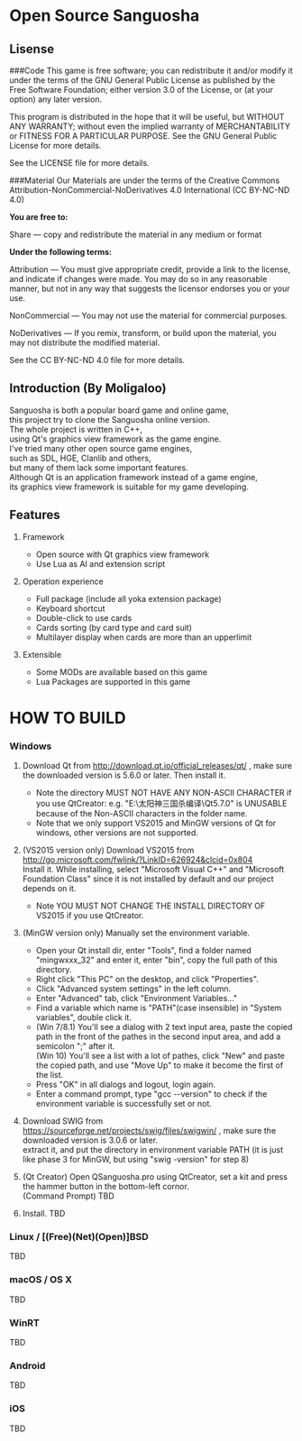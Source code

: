 Open Source Sanguosha
==========

Lisense
------------
###Code
This game is free software; you can redistribute it and/or
modify it under the terms of the GNU General Public License
as published by the Free Software Foundation; either version 3.0
of the License, or (at your option) any later version.

This program is distributed in the hope that it will be useful,
but WITHOUT ANY WARRANTY; without even the implied warranty of
MERCHANTABILITY or FITNESS FOR A PARTICULAR PURPOSE.  See the GNU
General Public License for more details.

See the LICENSE file for more details.

###Material
Our Materials are under the terms of the Creative Commons
Attribution-NonCommercial-NoDerivatives 4.0 International (CC
BY-NC-ND 4.0)

**You are free to:**

Share — copy and redistribute the material in any medium or format

**Under the following terms:**

Attribution — You must give appropriate credit, provide a link to
the license, and indicate if changes were made. You may do so in
any reasonable manner, but not in any way that suggests the licensor
endorses you or your use.

NonCommercial — You may not use the material for commercial purposes.

NoDerivatives — If you remix, transform, or build upon the material,
you may not distribute the modified material.

See the CC BY-NC-ND 4.0 file for more details.

Introduction (By Moligaloo)
----------

Sanguosha is both a popular board game and online game,  
this project try to clone the Sanguosha online version.  
The whole project is written in C++,  
using Qt's graphics view framework as the game engine.  
I've tried many other open source game engines,  
such as SDL, HGE, Clanlib and others,  
but many of them lack some important features.  
Although Qt is an application framework instead of a game engine,  
its graphics view framework is suitable for my game developing.

Features
----------

1. Framework
    * Open source with Qt graphics view framework
    * Use Lua as AI and extension script

2. Operation experience
    * Full package (include all yoka extension package)
    * Keyboard shortcut
    * Double-click to use cards
    * Cards sorting (by card type and card suit)
    * Multilayer display when cards are more than an upperlimit

3. Extensible
    * Some MODs are available based on this game
    * Lua Packages are supported in this game

HOW TO BUILD
=========

### Windows

1. Download Qt from http://download.qt.io/official_releases/qt/ , make sure the downloaded version is 5.6.0 or later. Then install it.   
    * Note the directory MUST NOT HAVE ANY NON-ASCII CHARACTER if you use QtCreator: e.g. "E:\太阳神三国杀编译\Qt5.7.0" is UNUSABLE because of the Non-ASCII characters in the folder name.  
    * Note that we only support VS2015 and MinGW versions of Qt for windows, other versions are not supported.


2. (VS2015 version only) Download VS2015 from http://go.microsoft.com/fwlink/?LinkID=626924&clcid=0x804   
Install it. While installing, select "Microsoft Visual C++" and "Microsoft Foundation Class" since it is not installed by default and our project depends on it.  
    * Note YOU MUST NOT CHANGE THE INSTALL DIRECTORY OF VS2015 if you use QtCreator.  

3. (MinGW version only) Manually set the environment variable.
    * Open your Qt install dir, enter "Tools", find a folder named "mingwxxx_32" and enter it, enter "bin", copy the full path of this directory.  
    * Right click "This PC" on the desktop, and click "Properties".  
    * Click "Advanced system settings" in the left column.  
    * Enter "Advanced" tab, click "Environment Variables..."  
    * Find a variable which name is "PATH"(case insensible) in "System variables", double click it.  
    * (Win 7/8.1) You'll see a dialog with 2 text input area, paste the copied path in the front of the pathes in the second input area, and add a semicolon ";" after it.    
(Win 10) You'll see a list with a lot of pathes, click "New" and paste the copied path, and use "Move Up" to make it become the first of the list.  
    * Press "OK" in all dialogs and logout, login again.  
    * Enter a command prompt, type "gcc --version" to check if the environment variable is successfully set or not.


4. Download SWIG from https://sourceforge.net/projects/swig/files/swigwin/ , make sure the downloaded version is 3.0.6 or later.  
extract it, and put the directory in environment variable PATH (it is just like phase 3 for MinGW, but using "swig -version" for step 8)

5. (Qt Creator) Open QSanguosha.pro using QtCreator, set a kit and press the hammer button in the bottom-left cornor.  
(Command Prompt) TBD

6. Install. TBD

### Linux / [(Free)(Net)(Open)]BSD

TBD

### macOS / OS X

TBD

### WinRT

TBD

### Android

TBD

### iOS

TBD